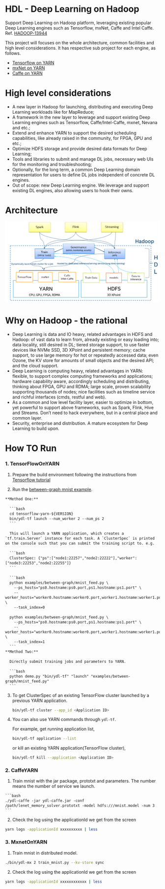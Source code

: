 # HDL - Deep Learning on Hadoop
Support Deep Learning on Hadoop platform, leveraging existing popular Deep Learning engines such as Tensorflow, mxNet, Caffe and Intel Caffe. Ref. [HADOOP-13944](https://issues.apache.org/jira/browse/HADOOP-13944)

This project will focuses on the whole architecture, common facilities and high level considerations. It has respective sub project for each engine, as follows.

* [Tensorflow on YARN](https://github.com/Intel-bigdata/TensorFlowOnYARN)
* [mxNet on YARN](https://github.com/Intel-bigdata/mxnetOnYARN)
* [Caffe on YARN](https://github.com/Intel-bigdata/CaffeOnYARN)

# High level considerations
* A new layer in Hadoop for launching, distributing and executing Deep Learning workloads like for MapReduce;
* A framework in the new layer to leverage and support existing Deep Learning engines such as Tensorflow, Caffe/Intel-Caffe, mxnet, Nevana and etc.;
* Extend and enhance YARN to support the desired scheduling capabilities, like already raised in the community, for FPGA, GPU and etc.;
* Optimize HDFS storage and provide desired data formats for Deep Learning;
* Tools and libraries to submit and manage DL jobs, necessary web UIs for the monitoring and troubleshooting;
* Optionally, for the long term, a common Deep Learning domain representation for users to define DL jobs independent of concrete DL engines.
* Out of scope: new Deep Learning engine. We leverage and support existing DL engines, also allowing users to hook their owns.

# Architecture
![](https://github.com/intel-bigdata/hdl/blob/master/hdl.png)

# Why on Hadoop - the rational
* Deep Learning is data and IO heavy, related advantages in HDFS and Hadoop: of vast data to learn from, already existing or easy loading into; data locality, still desired in DL; tiered storage support, to use faster devices like NVMe SSD, 3D XPoint and persistent memory; cache support, to use large memory for hot or repeatedly accessed data; even Ozone, the KV store for amounts of small objects and the desired API; and the cloud support.
* Deep Learning is computing heavy, related advantages in YARN: flexible, to support complex computing frameworks and applications; hardware capability aware, accordingly scheduling and distributing, thinking about FPGA, GPU and RDMA; large scale, proven scalability supporting thousands of nodes; nice facilities such as timeline service and richful interfaces (cmds, restful and web).
* As a common and low level facility layer, easier to optimize in bottom, yet powerful to support above frameworks, such as Spark, Flink, Hive and Streams. Don’t need to hack everywhere, but in a central place and common layer.
* Security, enterprise and distribution. A mature ecosystem for Deep Learning to build upon.

# How TO Run

### 1. TensorFlowOnYARN 
   
   1. Prepare the build environment following the instructions from [Tensorflow tutorial](https://www.tensorflow.org/install/install_sources)

   2. Run the [between-graph mnist example](TensorflowOnYARN/examples/between-graph/mnist_feed.py).
   
	**Method One:**

      ```bash
      cd tensorflow-yarn-${VERSION}
      bin/ydl-tf launch --num_worker 2 --num_ps 2
      ```

      This will launch a YARN application, which creates a `tf.train.Server` instance for each task. A `ClusterSpec` is printed on the console such that you can submit the training script to. e.g.

      ```bash
      ClusterSpec: {"ps":["node1:22257","node2:22222"],"worker":["node3:22253","node2:22255"]}
      ```

      ```bash
      python examples/between-graph/mnist_feed.py \
        --ps_hosts="ps0.hostname:ps0.port,ps1.hostname:ps1.port" \
        --worker_hosts="worker0.hostname:worker0.port,worker1.hostname:worker1.port" \
        --task_index=0

      python examples/between-graph/mnist_feed.py \
        --ps_hosts="ps0.hostname:ps0.port,ps1.hostname:ps1.port" \
        --worker_hosts="worker0.hostname:worker0.port,worker1.hostname:worker1.port" \
        --task_index=1
      ```
	**Method Two:**
      
      Directly submit training jobs and parameters to YARN.

      ```bash
      python demo.py "bin/ydl-tf" "launch" "examples/between-graph/mnist_feed.py"
      ```

   3. To get ClusterSpec of an existing TensorFlow cluster launched by a previous YARN application.

      ```bash
      bin/ydl-tf cluster --app_id <Application ID>
      ```

   4. You can also use YARN commands through `ydl-tf`. 

      For example, get running application list,

      ```bash
      bin/ydl-tf application --list
      ```

      or kill an existing YARN application(TensorFlow cluster),

      ```bash
      bin/ydl-tf kill --application <Application ID>
      ```

   
   
### 2. CaffeYARN 

   1. Train mnist with the jar package, prototxt and parameters. The number means the number of service we launch.
   
	```bash
	./ydl-caffe -jar ydl-caffe.jar -conf /path/lenet_memory_solver.prototxt -model hdfs:///mnist.model -num 3
	```

   2. Check the log using the applicationId we get from the screen 

   ```bash
   yarn logs -applicationId xxxxxxxxxx | less
   ```

### 3. MxnetOnYARN 
   
   1. Train mnist in distributed model.

   ```bash
   ./bin/ydl-mx 2 train_mnist.py --kv-store sync
   ```
   
   2. Check the log using the applicationId we get from the screen 

   ```bash
   yarn logs -applicationId xxxxxxxxxxxx | less
   ```

